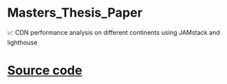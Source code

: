 # Masters_Thesis_Paper
 📈 CDN performance analysis on different continents using JAMstack and lighthouse

# [Source code](https://github.com/DominikIlski/CDNs_perormance_testing)
